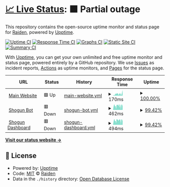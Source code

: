 # [📈 Live Status](https://status.project-mei.xyz): <!--live status--> **🟧 Partial outage**

This repository contains the open-source uptime monitor and status page for [Raiden](project-mei.xyz), powered by [Upptime](https://github.com/upptime/upptime).

[![Uptime CI](https://github.com/raidensakura/shogun-status/workflows/Uptime%20CI/badge.svg)](https://github.com/raidensakura/shogun-status/actions?query=workflow%3A%22Uptime+CI%22)
[![Response Time CI](https://github.com/raidensakura/shogun-status/workflows/Response%20Time%20CI/badge.svg)](https://github.com/raidensakura/shogun-status/actions?query=workflow%3A%22Response+Time+CI%22)
[![Graphs CI](https://github.com/raidensakura/shogun-status/workflows/Graphs%20CI/badge.svg)](https://github.com/raidensakura/shogun-status/actions?query=workflow%3A%22Graphs+CI%22)
[![Static Site CI](https://github.com/raidensakura/shogun-status/workflows/Static%20Site%20CI/badge.svg)](https://github.com/raidensakura/shogun-status/actions?query=workflow%3A%22Static+Site+CI%22)
[![Summary CI](https://github.com/raidensakura/shogun-status/workflows/Summary%20CI/badge.svg)](https://github.com/raidensakura/shogun-status/actions?query=workflow%3A%22Summary+CI%22)

With [Upptime](https://upptime.js.org), you can get your own unlimited and free uptime monitor and status page, powered entirely by a GitHub repository. We use [Issues](https://github.com/raidensakura/shogun-status/issues) as incident reports, [Actions](https://github.com/raidensakura/shogun-status/actions) as uptime monitors, and [Pages](https://status.project-mei.xyz) for the status page.

<!--start: status pages-->
<!-- This summary is generated by Upptime (https://github.com/upptime/upptime) -->
<!-- Do not edit this manually, your changes will be overwritten -->
<!-- prettier-ignore -->
| URL | Status | History | Response Time | Uptime |
| --- | ------ | ------- | ------------- | ------ |
| <img alt="" src="https://project-mei.xyz/images/logo.png" height="13"> [Main Website](https://project-mei.xyz) | 🟩 Up | [main-website.yml](https://github.com/Project-MEI/statuspage/commits/HEAD/history/main-website.yml) | <details><summary><img alt="Response time graph" src="./graphs/main-website/response-time-week.png" height="20"> 170ms</summary><br><a href="https://Project-MEI.github.io/statuspage/history/main-website"><img alt="Response time 280" src="https://img.shields.io/endpoint?url=https%3A%2F%2Fraw.githubusercontent.com%2FProject-MEI%2Fstatuspage%2FHEAD%2Fapi%2Fmain-website%2Fresponse-time.json"></a><br><a href="https://Project-MEI.github.io/statuspage/history/main-website"><img alt="24-hour response time 509" src="https://img.shields.io/endpoint?url=https%3A%2F%2Fraw.githubusercontent.com%2FProject-MEI%2Fstatuspage%2FHEAD%2Fapi%2Fmain-website%2Fresponse-time-day.json"></a><br><a href="https://Project-MEI.github.io/statuspage/history/main-website"><img alt="7-day response time 170" src="https://img.shields.io/endpoint?url=https%3A%2F%2Fraw.githubusercontent.com%2FProject-MEI%2Fstatuspage%2FHEAD%2Fapi%2Fmain-website%2Fresponse-time-week.json"></a><br><a href="https://Project-MEI.github.io/statuspage/history/main-website"><img alt="30-day response time 125" src="https://img.shields.io/endpoint?url=https%3A%2F%2Fraw.githubusercontent.com%2FProject-MEI%2Fstatuspage%2FHEAD%2Fapi%2Fmain-website%2Fresponse-time-month.json"></a><br><a href="https://Project-MEI.github.io/statuspage/history/main-website"><img alt="1-year response time 280" src="https://img.shields.io/endpoint?url=https%3A%2F%2Fraw.githubusercontent.com%2FProject-MEI%2Fstatuspage%2FHEAD%2Fapi%2Fmain-website%2Fresponse-time-year.json"></a></details> | <details><summary><a href="https://Project-MEI.github.io/statuspage/history/main-website">100.00%</a></summary><a href="https://Project-MEI.github.io/statuspage/history/main-website"><img alt="All-time uptime 99.97%" src="https://img.shields.io/endpoint?url=https%3A%2F%2Fraw.githubusercontent.com%2FProject-MEI%2Fstatuspage%2FHEAD%2Fapi%2Fmain-website%2Fuptime.json"></a><br><a href="https://Project-MEI.github.io/statuspage/history/main-website"><img alt="24-hour uptime 100.00%" src="https://img.shields.io/endpoint?url=https%3A%2F%2Fraw.githubusercontent.com%2FProject-MEI%2Fstatuspage%2FHEAD%2Fapi%2Fmain-website%2Fuptime-day.json"></a><br><a href="https://Project-MEI.github.io/statuspage/history/main-website"><img alt="7-day uptime 100.00%" src="https://img.shields.io/endpoint?url=https%3A%2F%2Fraw.githubusercontent.com%2FProject-MEI%2Fstatuspage%2FHEAD%2Fapi%2Fmain-website%2Fuptime-week.json"></a><br><a href="https://Project-MEI.github.io/statuspage/history/main-website"><img alt="30-day uptime 100.00%" src="https://img.shields.io/endpoint?url=https%3A%2F%2Fraw.githubusercontent.com%2FProject-MEI%2Fstatuspage%2FHEAD%2Fapi%2Fmain-website%2Fuptime-month.json"></a><br><a href="https://Project-MEI.github.io/statuspage/history/main-website"><img alt="1-year uptime 99.97%" src="https://img.shields.io/endpoint?url=https%3A%2F%2Fraw.githubusercontent.com%2FProject-MEI%2Fstatuspage%2FHEAD%2Fapi%2Fmain-website%2Fuptime-year.json"></a></details>
| <img alt="" src="https://project-mei.xyz/images/shogun-logo.png" height="13"> [Shogun Bot](https://shogun.project-mei.xyz) | 🟥 Down | [shogun-bot.yml](https://github.com/Project-MEI/statuspage/commits/HEAD/history/shogun-bot.yml) | <details><summary><img alt="Response time graph" src="./graphs/shogun-bot/response-time-week.png" height="20"> 462ms</summary><br><a href="https://Project-MEI.github.io/statuspage/history/shogun-bot"><img alt="Response time 503" src="https://img.shields.io/endpoint?url=https%3A%2F%2Fraw.githubusercontent.com%2FProject-MEI%2Fstatuspage%2FHEAD%2Fapi%2Fshogun-bot%2Fresponse-time.json"></a><br><a href="https://Project-MEI.github.io/statuspage/history/shogun-bot"><img alt="24-hour response time 330" src="https://img.shields.io/endpoint?url=https%3A%2F%2Fraw.githubusercontent.com%2FProject-MEI%2Fstatuspage%2FHEAD%2Fapi%2Fshogun-bot%2Fresponse-time-day.json"></a><br><a href="https://Project-MEI.github.io/statuspage/history/shogun-bot"><img alt="7-day response time 462" src="https://img.shields.io/endpoint?url=https%3A%2F%2Fraw.githubusercontent.com%2FProject-MEI%2Fstatuspage%2FHEAD%2Fapi%2Fshogun-bot%2Fresponse-time-week.json"></a><br><a href="https://Project-MEI.github.io/statuspage/history/shogun-bot"><img alt="30-day response time 479" src="https://img.shields.io/endpoint?url=https%3A%2F%2Fraw.githubusercontent.com%2FProject-MEI%2Fstatuspage%2FHEAD%2Fapi%2Fshogun-bot%2Fresponse-time-month.json"></a><br><a href="https://Project-MEI.github.io/statuspage/history/shogun-bot"><img alt="1-year response time 503" src="https://img.shields.io/endpoint?url=https%3A%2F%2Fraw.githubusercontent.com%2FProject-MEI%2Fstatuspage%2FHEAD%2Fapi%2Fshogun-bot%2Fresponse-time-year.json"></a></details> | <details><summary><a href="https://Project-MEI.github.io/statuspage/history/shogun-bot">99.42%</a></summary><a href="https://Project-MEI.github.io/statuspage/history/shogun-bot"><img alt="All-time uptime 99.74%" src="https://img.shields.io/endpoint?url=https%3A%2F%2Fraw.githubusercontent.com%2FProject-MEI%2Fstatuspage%2FHEAD%2Fapi%2Fshogun-bot%2Fuptime.json"></a><br><a href="https://Project-MEI.github.io/statuspage/history/shogun-bot"><img alt="24-hour uptime 96.50%" src="https://img.shields.io/endpoint?url=https%3A%2F%2Fraw.githubusercontent.com%2FProject-MEI%2Fstatuspage%2FHEAD%2Fapi%2Fshogun-bot%2Fuptime-day.json"></a><br><a href="https://Project-MEI.github.io/statuspage/history/shogun-bot"><img alt="7-day uptime 99.42%" src="https://img.shields.io/endpoint?url=https%3A%2F%2Fraw.githubusercontent.com%2FProject-MEI%2Fstatuspage%2FHEAD%2Fapi%2Fshogun-bot%2Fuptime-week.json"></a><br><a href="https://Project-MEI.github.io/statuspage/history/shogun-bot"><img alt="30-day uptime 99.87%" src="https://img.shields.io/endpoint?url=https%3A%2F%2Fraw.githubusercontent.com%2FProject-MEI%2Fstatuspage%2FHEAD%2Fapi%2Fshogun-bot%2Fuptime-month.json"></a><br><a href="https://Project-MEI.github.io/statuspage/history/shogun-bot"><img alt="1-year uptime 99.74%" src="https://img.shields.io/endpoint?url=https%3A%2F%2Fraw.githubusercontent.com%2FProject-MEI%2Fstatuspage%2FHEAD%2Fapi%2Fshogun-bot%2Fuptime-year.json"></a></details>
| <img alt="" src="https://project-mei.xyz/images/shogun-logo.png" height="13"> [Shogun Dashboard](https://dash.project-mei.xyz) | 🟥 Down | [shogun-dashboard.yml](https://github.com/Project-MEI/statuspage/commits/HEAD/history/shogun-dashboard.yml) | <details><summary><img alt="Response time graph" src="./graphs/shogun-dashboard/response-time-week.png" height="20"> 494ms</summary><br><a href="https://Project-MEI.github.io/statuspage/history/shogun-dashboard"><img alt="Response time 531" src="https://img.shields.io/endpoint?url=https%3A%2F%2Fraw.githubusercontent.com%2FProject-MEI%2Fstatuspage%2FHEAD%2Fapi%2Fshogun-dashboard%2Fresponse-time.json"></a><br><a href="https://Project-MEI.github.io/statuspage/history/shogun-dashboard"><img alt="24-hour response time 342" src="https://img.shields.io/endpoint?url=https%3A%2F%2Fraw.githubusercontent.com%2FProject-MEI%2Fstatuspage%2FHEAD%2Fapi%2Fshogun-dashboard%2Fresponse-time-day.json"></a><br><a href="https://Project-MEI.github.io/statuspage/history/shogun-dashboard"><img alt="7-day response time 494" src="https://img.shields.io/endpoint?url=https%3A%2F%2Fraw.githubusercontent.com%2FProject-MEI%2Fstatuspage%2FHEAD%2Fapi%2Fshogun-dashboard%2Fresponse-time-week.json"></a><br><a href="https://Project-MEI.github.io/statuspage/history/shogun-dashboard"><img alt="30-day response time 511" src="https://img.shields.io/endpoint?url=https%3A%2F%2Fraw.githubusercontent.com%2FProject-MEI%2Fstatuspage%2FHEAD%2Fapi%2Fshogun-dashboard%2Fresponse-time-month.json"></a><br><a href="https://Project-MEI.github.io/statuspage/history/shogun-dashboard"><img alt="1-year response time 531" src="https://img.shields.io/endpoint?url=https%3A%2F%2Fraw.githubusercontent.com%2FProject-MEI%2Fstatuspage%2FHEAD%2Fapi%2Fshogun-dashboard%2Fresponse-time-year.json"></a></details> | <details><summary><a href="https://Project-MEI.github.io/statuspage/history/shogun-dashboard">99.42%</a></summary><a href="https://Project-MEI.github.io/statuspage/history/shogun-dashboard"><img alt="All-time uptime 99.80%" src="https://img.shields.io/endpoint?url=https%3A%2F%2Fraw.githubusercontent.com%2FProject-MEI%2Fstatuspage%2FHEAD%2Fapi%2Fshogun-dashboard%2Fuptime.json"></a><br><a href="https://Project-MEI.github.io/statuspage/history/shogun-dashboard"><img alt="24-hour uptime 96.50%" src="https://img.shields.io/endpoint?url=https%3A%2F%2Fraw.githubusercontent.com%2FProject-MEI%2Fstatuspage%2FHEAD%2Fapi%2Fshogun-dashboard%2Fuptime-day.json"></a><br><a href="https://Project-MEI.github.io/statuspage/history/shogun-dashboard"><img alt="7-day uptime 99.42%" src="https://img.shields.io/endpoint?url=https%3A%2F%2Fraw.githubusercontent.com%2FProject-MEI%2Fstatuspage%2FHEAD%2Fapi%2Fshogun-dashboard%2Fuptime-week.json"></a><br><a href="https://Project-MEI.github.io/statuspage/history/shogun-dashboard"><img alt="30-day uptime 99.87%" src="https://img.shields.io/endpoint?url=https%3A%2F%2Fraw.githubusercontent.com%2FProject-MEI%2Fstatuspage%2FHEAD%2Fapi%2Fshogun-dashboard%2Fuptime-month.json"></a><br><a href="https://Project-MEI.github.io/statuspage/history/shogun-dashboard"><img alt="1-year uptime 99.80%" src="https://img.shields.io/endpoint?url=https%3A%2F%2Fraw.githubusercontent.com%2FProject-MEI%2Fstatuspage%2FHEAD%2Fapi%2Fshogun-dashboard%2Fuptime-year.json"></a></details>

<!--end: status pages-->

[**Visit our status website →**](https://status.project-mei.xyz)

## 📄 License

- Powered by: [Upptime](https://github.com/upptime/upptime)
- Code: [MIT](./LICENSE) © [Raiden](project-mei.xyz)
- Data in the `./history` directory: [Open Database License](https://opendatacommons.org/licenses/odbl/1-0/)

